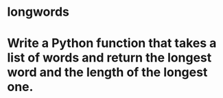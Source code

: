 # longwords
# Write a Python function that takes a list of words and return the longest word and the length of the longest one.
